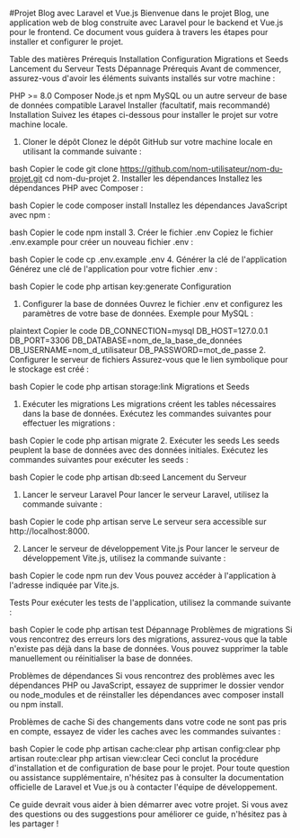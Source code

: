 #Projet Blog avec Laravel et Vue.js
Bienvenue dans le projet Blog, une application web de blog construite avec Laravel pour le backend et Vue.js pour le frontend. Ce document vous guidera à travers les étapes pour installer et configurer le projet.

Table des matières
Prérequis
Installation
Configuration
Migrations et Seeds
Lancement du Serveur
Tests
Dépannage
Prérequis
Avant de commencer, assurez-vous d'avoir les éléments suivants installés sur votre machine :

PHP >= 8.0
Composer
Node.js et npm
MySQL ou un autre serveur de base de données compatible
Laravel Installer (facultatif, mais recommandé)
Installation
Suivez les étapes ci-dessous pour installer le projet sur votre machine locale.

1. Cloner le dépôt
Clonez le dépôt GitHub sur votre machine locale en utilisant la commande suivante :

bash
Copier le code
git clone https://github.com/nom-utilisateur/nom-du-projet.git
cd nom-du-projet
2. Installer les dépendances
Installez les dépendances PHP avec Composer :

bash
Copier le code
composer install
Installez les dépendances JavaScript avec npm :

bash
Copier le code
npm install
3. Créer le fichier .env
Copiez le fichier .env.example pour créer un nouveau fichier .env :

bash
Copier le code
cp .env.example .env
4. Générer la clé de l'application
Générez une clé de l'application pour votre fichier .env :

bash
Copier le code
php artisan key:generate
Configuration
1. Configurer la base de données
Ouvrez le fichier .env et configurez les paramètres de votre base de données. Exemple pour MySQL :

plaintext
Copier le code
DB_CONNECTION=mysql
DB_HOST=127.0.0.1
DB_PORT=3306
DB_DATABASE=nom_de_la_base_de_données
DB_USERNAME=nom_d_utilisateur
DB_PASSWORD=mot_de_passe
2. Configurer le serveur de fichiers
Assurez-vous que le lien symbolique pour le stockage est créé :

bash
Copier le code
php artisan storage:link
Migrations et Seeds
1. Exécuter les migrations
Les migrations créent les tables nécessaires dans la base de données. Exécutez les commandes suivantes pour effectuer les migrations :

bash
Copier le code
php artisan migrate
2. Exécuter les seeds
Les seeds peuplent la base de données avec des données initiales. Exécutez les commandes suivantes pour exécuter les seeds :

bash
Copier le code
php artisan db:seed
Lancement du Serveur
1. Lancer le serveur Laravel
Pour lancer le serveur Laravel, utilisez la commande suivante :

bash
Copier le code
php artisan serve
Le serveur sera accessible sur http://localhost:8000.

2. Lancer le serveur de développement Vite.js
Pour lancer le serveur de développement Vite.js, utilisez la commande suivante :

bash
Copier le code
npm run dev
Vous pouvez accéder à l'application à l'adresse indiquée par Vite.js.

Tests
Pour exécuter les tests de l'application, utilisez la commande suivante :

bash
Copier le code
php artisan test
Dépannage
Problèmes de migrations
Si vous rencontrez des erreurs lors des migrations, assurez-vous que la table n'existe pas déjà dans la base de données. Vous pouvez supprimer la table manuellement ou réinitialiser la base de données.

Problèmes de dépendances
Si vous rencontrez des problèmes avec les dépendances PHP ou JavaScript, essayez de supprimer le dossier vendor ou node_modules et de réinstaller les dépendances avec composer install ou npm install.

Problèmes de cache
Si des changements dans votre code ne sont pas pris en compte, essayez de vider les caches avec les commandes suivantes :

bash
Copier le code
php artisan cache:clear
php artisan config:clear
php artisan route:clear
php artisan view:clear
Ceci conclut la procédure d'installation et de configuration de base pour le projet. Pour toute question ou assistance supplémentaire, n'hésitez pas à consulter la documentation officielle de Laravel et Vue.js ou à contacter l'équipe de développement.

Ce guide devrait vous aider à bien démarrer avec votre projet. Si vous avez des questions ou des suggestions pour améliorer ce guide, n'hésitez pas à les partager !
